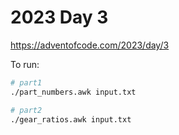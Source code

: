 # 2023 Day 3

https://adventofcode.com/2023/day/3

To run:

```sh
# part1
./part_numbers.awk input.txt

# part2
./gear_ratios.awk input.txt
```
